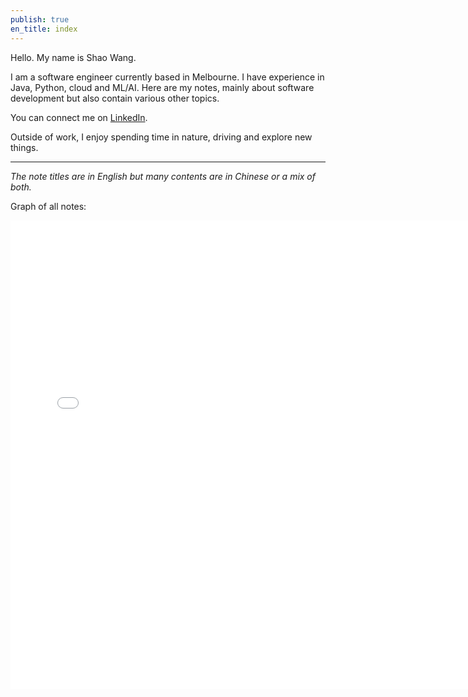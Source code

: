 ```yaml
---
publish: true
en_title: index
---
```


Hello.
My name is Shao Wang.

I am a software engineer currently based in Melbourne. I have experience in Java, Python, cloud and ML/AI. Here are my notes, mainly about software development but also contain various other topics.

You can connect me on [LinkedIn](https://www.linkedin.com/in/shao-wang/).

Outside of work, I enjoy spending time in nature, driving and explore new things.

---

*The note titles are in English but many contents are in Chinese or a mix of both.*

Graph of all notes:

<iframe id="test"
        title='test'
        src="../assets/graph.html"
        class="graph"
        width="750px"
        height="750px"
        allowtransparency="true"
        style="border: 0px; margin: 0px; padding: 0px; overflow: hidden;"
        scrolling="no">
</iframe>